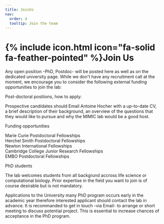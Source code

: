 ```yaml
---
title: JoinUs
nav:
  order: 4
  tooltip: Join the team
---
```


# {% include icon.html icon="fa-solid fa-feather-pointed" %}Join Us

Any open position -PhD, Postdoc- will be posted here as well as on the dedicated university page.
While we don't have any recruitment call at the moment, we encourage you to consider the following external funding opportunities to join the lab:

Post-doctoral positions, how to apply:

Prospective candidates should Email Antoine Hocher with a up-to-date CV, a brief description of their background, an overview of the questions that they would like to pursue and why the MIMIC lab would be a good host.

Funding opportunities 

Marie Curie Postdoctoral Fellowships\
Herchel Smith Postdoctoral Fellowships\
Newton International Fellowships\
Cambridge College Junior Research Fellowships\
EMBO Postdoctoral Fellowships


PhD students

The lab welcomes students from all backgrund accross life science or computational biology. Prior expertise in the field you want to join is of course desirable but is not mandatory. 

Applications to the University many PhD program occurs early in the academic year therefore interested applicant should contact the lab in advance. It is recommanded to get in touch -via Email- to arrange or short meeting to discuss potential project. This is essential to increase chances of acceptance in the PhD program. 